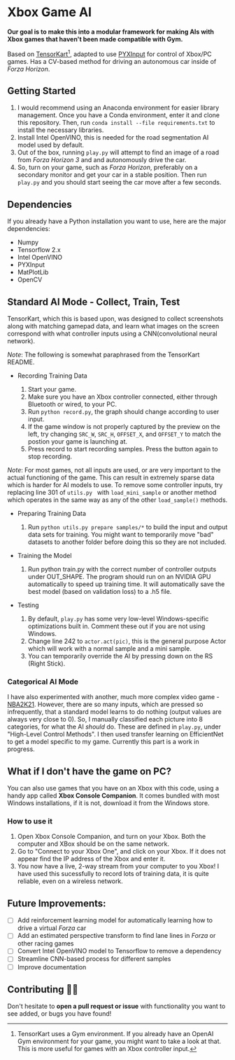 Xbox Game AI
==========

**Our goal is to make this into a modular framework for making AIs with Xbox games that haven't been made compatible with Gym.**


Based on [TensorKart](https://github.com/kevinhughes27/TensorKart)[^1], adapted to use [PYXInput](https://github.com/bayangan1991/PYXInput) for control of Xbox/PC games. Has a CV-based method for driving an autonomous car inside of *Forza Horizon*. 

## Getting Started
1. I would recommend using an Anaconda environment for easier library management. Once you have a Conda environment, enter it and clone this repository. Then, run `conda install --file requirements.txt` to install the necessary libraries.
2. Install Intel OpenVINO, this is needed for the road segmentation AI model used by default.
3. Out of the box, running `play.py` will attempt to find an image of a road from *Forza Horizon 3* and [](./samples/forza_road3/00121.png) and autonomously drive the car.
4. So, turn on your game, such as *Forza Horizon*, preferably on a secondary monitor and get your car in a stable position. Then run `play.py` and you should start seeing the car move after a few seconds. 

## Dependencies
If you already have a Python installation you want to use, here are the major dependencies:

* Numpy
* Tensorflow 2.x
* Intel OpenVINO
* PYXInput
* MatPlotLib
* OpenCV

## Standard AI Mode - Collect, Train, Test
TensorKart, which this is based upon, was designed to collect screenshots along with matching gamepad data, and learn what images on the screen correspond with what controller inputs using a CNN(convolutional neural network).

*Note*: The following is somewhat paraphrased from the TensorKart README. 

* Recording Training Data

    1. Start your game. 
    2. Make sure you have an Xbox controller connected, either through Bluetooth or wired, to your PC.
    3. Run `python record.py`, the graph should change according to user input. 
    4. If the game window is not properly captured by the preview on the left, try changing `SRC_W`, `SRC_H`, `OFFSET_X`, and `OFFSET_Y` to match the postion your game is launching at. 
    5. Press record to start recording samples. Press the button again to stop recording. 

*Note*: For most games, not all inputs are used, or are very important to the actual functioning of the game. This can result in extremely sparse data which is harder for AI models to use. To remove some controller inputs, try replacing line 301 of `utils.py ` with `load_mini_sample` or another method which operates in the same way as any of the other `load_sample()` methods. 

* Preparing Training Data

  1. Run `python utils.py prepare samples/*` to build the input and output data sets for training. You might want to temporarily move "bad" datasets to another folder before doing this so they are not included.

* Training the Model

  1. Run python train.py with the correct number of controller outputs under OUT_SHAPE. The program should run on an NVIDIA GPU automatically to speed up training time. It will automatically save the best model (based on validation loss) to a .h5 file. 

* Testing

  1. By default, `play.py` has some very low-level Windows-specific optimizations built in. Comment these out if you are not using Windows. 
  2. Change line 242 to `actor.act(pic)`, this is the general purpose Actor which will work with a normal sample and a mini sample.
  3. You can temporarily override the AI by pressing down on the RS (Right Stick).


### Categorical AI Mode
I have also experimented with another, much more complex video game - [NBA2K21](https://www.google.com/url?sa=i&url=https%3A%2F%2Fwww.youtube.com%2Fwatch%3Fv%3D60q2Ct1ksBw&psig=AOvVaw0V2BQOkFlplYgN9YUmMxjT&ust=1637846756968000&source=images&cd=vfe&ved=0CAkQjhxqFwoTCOCDkuyMsfQCFQAAAAAdAAAAABAE). However, there are so many inputs, which are pressed so infrequently, that a standard model learns to do nothing (output values are always very close to 0). So, I manually classified each picture into 8 categories, for what the AI *should* do. These are defined in `play.py`, under "High-Level Control Methods". I then used transfer learning on EfficientNet to get a model specific to my game. Currently this part is a work in progress.

## What if I don't have the game on PC?
You can also use games that you have on an Xbox with this code, using a handy app called **Xbox Console Companion**. It comes bundled with most Windows installations, if it is not, download it from the Windows store. 
### How to use it
1. Open Xbox Console Companion, and turn on your Xbox. Both the computer and XBox should be on the same network. 
2. Go to "Connect to your Xbox One", and click on your Xbox. If it does not appear find the IP address of the Xbox and enter it. 
3. You now have a live, 2-way stream from your computer to you Xbox! I have used this sucessfully to record lots of training data, it is quite reliable, even on a wireless network.
   
## Future Improvements:
- [ ] Add reinforcement learning model for automatically learning how to drive a virtual *Forza* car
- [ ] Add an estimated perspective transform to find lane lines in *Forza* or other racing games
- [ ] Convert Intel OpenVINO model to Tensorflow to remove a dependency
- [ ] Streamline CNN-based process for different samples
- [ ] Improve documentation

## Contributing 🙈🙈
Don't hesitate to **open a pull request or issue** with functionality you want to see added, or bugs you have found!

[^1]: TensorKart uses a Gym environment. If you already have an OpenAI Gym environment for your game, you might want to take a look at that. This is more useful for games with an Xbox controller input.